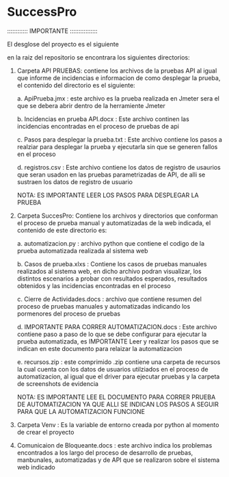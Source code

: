 # SuccessPro

:::::::::::: IMPORTANTE ::::::::::::::::

El desglose del proyecto es el siguiente

en la raiz del repositorio se encontrara los siguientes directorios:


  1. Carpeta API PRUEBAS: contiene los archivos de la pruebas API al igual que informe de incidencias e informacion de como desplegar la prueba, 
     el contenido del directorio es el siguiente:
        
        a. ApiPrueba.jmx : este archivo es la prueba realizada en Jmeter sera el que se debera abrir dentro de la herramiente Jmeter
        
        b. Incidencias en prueba API.docx : Este archivo continen las incidencias encontradas en el proceso de pruebas de api
        
        c. Pasos para desplegar la prueba.txt : Este archivo contiene los pasos a realziar para desplegar la prueba y ejecutarla sin que se generen fallos en el proceso
        
        d. registros.csv : Este archivo contiene los datos de registro de usaurios que seran usadon en las pruebas parametrizadas de API, de alli se sustraen los 
           datos de registro de usuario
        
        NOTA: ES IMPORTANTE LEER LOS PASOS PARA DESPLEGAR LA PRUEBA
        
     
  2. Carpeta SuccesPro: Contiene los archivos y directorios que conforman el proceso de prueba manual y automatizadas de la web indicada, el contenido de este directorio es:
          
        a. automatizacion.py : archivo python que contiene el codigo de la prueba automatizada realizada al sistema web
        
        b. Casos de prueba.xlxs : Contiene los casos de pruebas manuales realizados al sistema web, en dicho archivo podran visualizar, los distintos escenarios a probar con                resultados esperados, resultados obtenidos y las incidencias encontradas en el proceso
        
        c. Cierre de Actividades.docs : archivo que contiene resumen del proceso de pruebas manuales y automatizadas indicando los pormenores del proceso de pruebas
        
        d. IMPORTANTE PARA CORRER AUTOMATIZACION.docs : Este archivo contiene paso a paso de lo que se debe configurar para ejecutar la prueba automatizada, es IMPORTANTE 
           Leer y realizar los pasos que se indican en este documento para relaizar la automatizacion
           
        e. recursos.zip : este comprimido .zip contiene una carpeta de recursos la cual cuenta con los datos de usuarios utilziados en el proceso de automatizacion, al igual que            el driver para ejecutar pruebas y la carpeta de screenshots de evidencia
        
        NOTA: ES IMPORTANTE LEE EL DOCUMENTO PARA CORRER PRUEBA DE AUTOMATIZACION YA QUE ALLI SE INDICAN LOS PASOS A SEGUIR PARA QUE LA AUTOMATIZACION FUNCIONE
  
  3. Carpeta Venv : Es la variable de entorno creada por python al momento de crear el proyecto
  
  
  4. Comunicaion de Bloqueante.docs : este archivo indica los problemas encontrados a los largo del proceso de desarrollo de pruebas, manbunales, automatizadas y de API que se        realizaron sobre el sistema web indicado 
